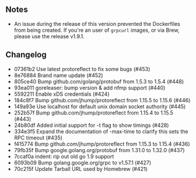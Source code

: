 ## Notes
* An issue during the release of this version prevented the Dockerfiles from being created. If you're an user of `grpcurl` images, or via Brew, please use the release v1.9.1.

## Changelog
* 07361b2 Use latest protoreflect to fix some bugs (#453)
* 8e76884 Brand name update (#452)
* 805ce40 Bump github.com/golang/protobuf from 1.5.3 to 1.5.4 (#448)
* 93ea011 goreleaser: bump version & add nfmp support (#440)
* 5592211 Enable xDS credentials (#424)
* 184c8f7 Bump github.com/jhump/protoreflect from 1.15.5 to 1.15.6 (#446)
* 149a93e Use localhost for default unix domain socket authority (#445)
* 252b57f Bump github.com/jhump/protoreflect from 1.15.4 to 1.15.5 (#443)
* 24b80df Added initial support for -t flag to show timings (#428)
* 334e3f5 Expand the documentation of -max-time to clarify this sets the RPC timeout (#435)
* f415774 Bump github.com/jhump/protoreflect from 1.15.3 to 1.15.4 (#436)
* 79fb35f Bump google.golang.org/protobuf from 1.31.0 to 1.32.0 (#437)
* 7ccaf0a indent: rip out old go 1.9 support
* 6093b09 Bump golang.google.org/grpc to v1.57.1 (#427)
* 70c215f Update Tarball URL used by Homebrew (#421)
